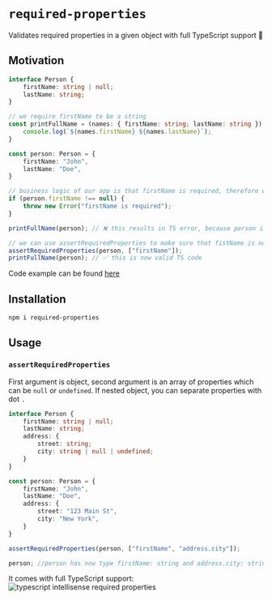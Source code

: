 # `required-properties`

Validates required properties in a given object with full TypeScript support 🚀

## Motivation

```ts
interface Person {
    firstName: string | null;
    lastName: string;
}

// we require firstName to be a string
const printFullName = (names: { firstName: string; lastName: string }) => {
    console.log(`${names.firstName} ${names.lastName}`);
}

const person: Person = {
    firstName: "John",
    lastName: "Doe",
}

// business logic of our app is that firstName is required, therefore we can do:
if (person.firstName !== null) {
    throw new Error("firstName is required");
}

printFullName(person); // ❌ this results in TS error, because person is still of type Person

// we can use assertRequiredProperties to make sure that fistName is not null
assertRequiredProperties(person, ["firstName"]);
printFullName(person); // ✅ this is now valid TS code

```

Code example can be found [here](./example/person-example.ts)

## Installation

```bash
npm i required-properties
```

## Usage

### `assertRequiredProperties`

First argument is object, second argument is an array of properties which can be `null` or `undefined`. If nested object, you can separate properties with dot `.`

```ts
interface Person {
    firstName: string | null;
    lastName: string;
    address: {
        street: string;
        city: string | null | undefined;
    }
}

const person: Person = {
    firstName: "John",
    lastName: "Doe",
    address: {
        street: "123 Main St",
        city: "New York",
    }
}

assertRequiredProperties(person, ["firstName", "address.city"]);

person; //person has now type firstName: string and address.city: string 
```

It comes with full TypeScript support:
![typescript intellisense required properties](https://gcdnb.pbrd.co/images/Gwv3WzyumIHf.png?o=1)
